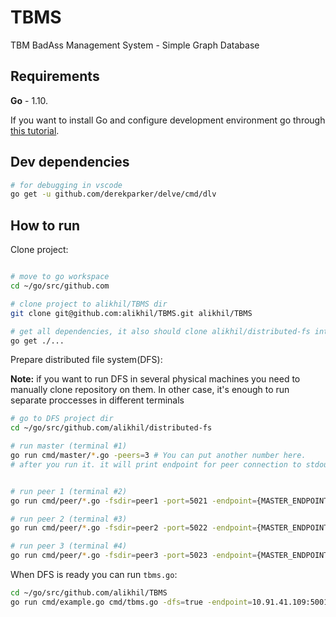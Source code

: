 # TBMS

TBM BadAss Management System - Simple Graph Database

## Requirements

**Go** - 1.10.

If you want to install Go and configure development environment go through [this tutorial](https://alikhil.github.io/2018/04/go-quickstart/).

## Dev dependencies

```bash
# for debugging in vscode
go get -u github.com/derekparker/delve/cmd/dlv

```

## How to run

Clone project:

```bash

# move to go workspace
cd ~/go/src/github.com

# clone project to alikhil/TBMS dir
git clone git@github.com:alikhil/TBMS.git alikhil/TBMS

# get all dependencies, it also should clone alikhil/distributed-fs into go workspace
go get ./...

```

Prepare distributed file system(DFS):

**Note:** if you want to run DFS in several physical machines you need to manually clone repository on them. In other case, it's enough to run separate proccesses in different terminals

```bash
# go to DFS project dir
cd ~/go/src/github.com/alikhil/distributed-fs

# run master (terminal #1)
go run cmd/master/*.go -peers=3 # You can put another number here.
# after you run it. it will print endpoint for peer connection to stdout, copy it


# run peer 1 (terminal #2)
go run cmd/peer/*.go -fsdir=peer1 -port=5021 -endpoint={MASTER_ENDPOINT} # use endpoint from master log

# run peer 2 (terminal #3)
go run cmd/peer/*.go -fsdir=peer2 -port=5022 -endpoint={MASTER_ENDPOINT} # use endpoint from master log

# run peer 3 (terminal #4)
go run cmd/peer/*.go -fsdir=peer3 -port=5023 -endpoint={MASTER_ENDPOINT} # use endpoint from master log

```

When DFS is ready you can run `tbms.go`:

```bash
cd ~/go/src/github.com/alikhil/TBMS
go run cmd/example.go cmd/tbms.go -dfs=true -endpoint=10.91.41.109:5001 # use endpoint from master log

```
